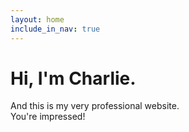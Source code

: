 ```yaml
---
layout: home
include_in_nav: true
---
```


<h1 class="text-center heading"> Hi, I'm Charlie.</h1>
<p class="text-center subhead"> And this is my very professional website.<br>You're impressed!<p>